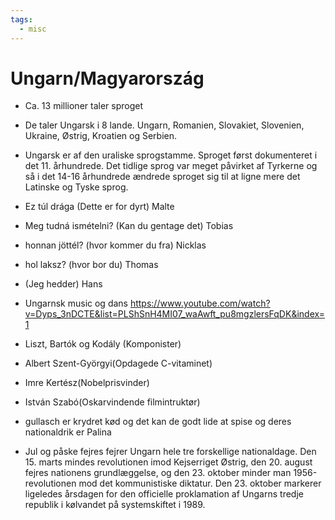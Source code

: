 ```yaml
---
tags:
  - misc
---
```

# Ungarn/Magyarország
- Ca.  13 millioner taler sproget
- De taler Ungarsk i 8 lande. Ungarn, Romanien, Slovakiet, Slovenien, Ukraine, Østrig, Kroatien og Serbien.
- Ungarsk er af den uraliske sprogstamme. Sproget først dokumenteret i det 11. århundrede. Det tidlige sprog var meget påvirket af Tyrkerne og så i det 14-16 århundrede ændrede sproget sig til at ligne mere det Latinske og Tyske sprog.

- Ez túl drága (Dette er for dyrt) Malte 
- Meg tudná ismételni? (Kan du gentage det) Tobias
- honnan jöttél? (hvor kommer du fra) Nicklas 
- hol laksz? (hvor bor du) Thomas
- (Jeg hedder) Hans

- Ungarnsk music og dans https://www.youtube.com/watch?v=Dyps_3nDCTE&list=PLShSnH4MI07_waAwft_pu8mgzlersFqDK&index=1


- Liszt, Bartók og Kodály (Komponister)
- Albert Szent-Györgyi(Opdagede C-vitaminet)
- Imre Kertész(Nobelprisvinder) 
- István Szabó(Oskarvindende filmintruktør)

- gullasch er krydret kød og det kan de godt lide at spise og deres nationaldrik er Palina

- Jul og påske fejres fejrer Ungarn hele tre forskellige nationaldage. Den 15. marts mindes revolutionen imod Kejserriget Østrig, den 20. august fejres nationens grundlæggelse, og den 23. oktober minder man 1956-revolutionen mod det kommunistiske diktatur. Den 23. oktober markerer ligeledes årsdagen for den officielle proklamation af Ungarns tredje republik i kølvandet på systemskiftet i 1989.